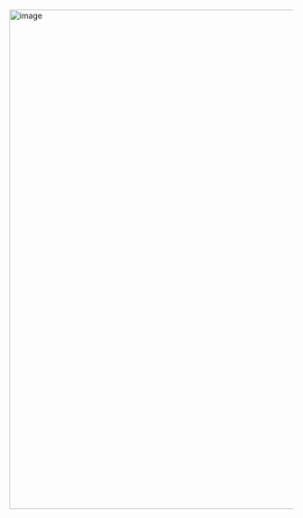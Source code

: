 <h1></h1>

<img width="884" alt="image" src="https://github.com/user-attachments/assets/c8abd5f4-c675-4d6c-b866-b57a7f8bcbd6" />
